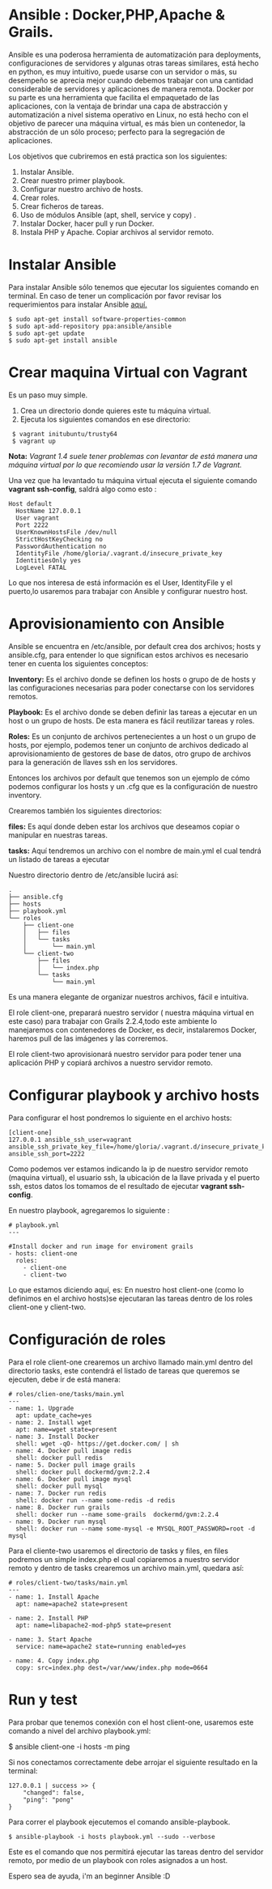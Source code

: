 # Ansible : Docker,PHP,Apache & Grails.

Ansible es una poderosa herramienta de automatización para deployments, configuraciones de servidores y algunas otras tareas similares, está hecho en python, es muy intuitivo, puede usarse con un servidor o más, su desempeño se aprecia mejor cuando debemos trabajar con una cantidad considerable de servidores y aplicaciones de manera remota. Docker por su parte es una herramienta que facilita el empaquetado de las aplicaciones, con la ventaja de brindar una capa de abstracción y automatización a nivel sistema operativo en Linux, no está hecho con el objetivo de parecer una máquina virtual, es más bien un contenedor, la abstracción de un sólo proceso; perfecto para la segregación de aplicaciones.

Los objetivos que cubriremos en está practica son los siguientes:

1. Instalar Ansible.
2. Crear nuestro primer playbook.
3. Configurar nuestro archivo de hosts.
4. Crear roles.
5. Crear ficheros de tareas.
6. Uso de módulos Ansible (apt, shell, service y copy) .
7. Instalar Docker, hacer pull y run Docker.
8. Instala PHP y Apache. Copiar archivos al servidor remoto.


# Instalar Ansible
Para instalar Ansible sólo tenemos que ejecutar los siguientes comando en terminal.
En caso de tener un complicación por favor revisar los requerimientos para instalar Ansible [aquí.](http://docs.ansible.com/ansible/intro_installation.html#control-machine-requirements)

```
$ sudo apt-get install software-properties-common
$ sudo apt-add-repository ppa:ansible/ansible
$ sudo apt-get update
$ sudo apt-get install ansible
```

# Crear maquina Virtual con Vagrant
Es un paso muy simple.

1. Crea un directorio donde quieres este tu máquina virtual.
2. Ejecuta los siguientes comandos en ese directorio:
```
 $ vagrant initubuntu/trusty64
 $ vagrant up
```

**Nota:**
*Vagrant 1.4 suele tener problemas con levantar de está manera una máquina virtual por lo que recomiendo usar la versión 1.7 de Vagrant.*


Una vez que ha levantado tu máquina virtual ejecuta el siguiente comando **vagrant ssh-config**, saldrá algo como esto :
```
Host default
  HostName 127.0.0.1
  User vagrant
  Port 2222
  UserKnownHostsFile /dev/null
  StrictHostKeyChecking no
  PasswordAuthentication no
  IdentityFile /home/gloria/.vagrant.d/insecure_private_key
  IdentitiesOnly yes
  LogLevel FATAL

```
Lo que nos interesa de está información es el User,  IdentityFile y el puerto,lo usaremos para trabajar con Ansible y configurar nuestro host.

# Aprovisionamiento con Ansible
Ansible se encuentra en /etc/ansible, por default crea dos archivos; hosts y ansible.cfg, para entender lo que significan estos archivos es necesario tener en cuenta los siguientes conceptos:

**Inventory:**  Es el archivo donde se definen los hosts o grupo de de hosts y las configuraciones necesarias para poder conectarse con los servidores remotos.

**Playbook:** Es  el archivo donde se deben definir las tareas a ejecutar en un host o un grupo de hosts. De esta manera es fácil reutilizar tareas y roles.

**Roles:** Es un conjunto de archivos pertenecientes a un host o un grupo de hosts, por ejemplo, podemos tener un conjunto de archivos dedicado al aprovisionamiento de gestores de base de datos, otro grupo de archivos para la generación de llaves ssh en los servidores.

Entonces los archivos por default que tenemos son un ejemplo de cómo podemos configurar los hosts y un .cfg que es la configuración de nuestro inventory.

Crearemos también los siguientes directorios:

**files:**  Es aquí donde deben estar los archivos que deseamos copiar o manipular en nuestras tareas.

**tasks:** Aquí tendremos un archivo con el nombre de main.yml el cual tendrá un listado de tareas a ejecutar

Nuestro directorio dentro de /etc/ansible lucirá así:
```
.
├── ansible.cfg
├── hosts
├── playbook.yml
└── roles
    ├── client-one
    │   ├── files
    │   └── tasks
    │       └── main.yml
    └── client-two
        ├── files
        │   └── index.php
        └── tasks
            └── main.yml

```
Es una manera elegante de organizar nuestros archivos, fácil e intuitiva.

El role client-one, preparará nuestro servidor ( nuestra máquina virtual en este caso) para trabajar con Grails 2.2.4,todo este ambiente lo manejaremos con contenedores de Docker, es decir, instalaremos Docker, haremos pull de las imágenes y las correremos.

El role client-two aprovisionará nuestro servidor para poder tener una aplicación PHP y copiará archivos a nuestro servidor remoto.

# Configurar playbook y archivo hosts
Para configurar el host pondremos lo siguiente en el archivo hosts:
```
[client-one]
127.0.0.1 ansible_ssh_user=vagrant ansible_ssh_private_key_file=/home/gloria/.vagrant.d/insecure_private_key  ansible_ssh_port=2222
```
Como podemos ver estamos indicando la ip de nuestro servidor remoto (maquina virtual), el usuario ssh, la ubicación de la llave privada y el puerto ssh, estos datos los tomamos de el resultado de ejecutar **vagrant ssh-config**.

En nuestro playbook, agregaremos lo siguiente :
```
# playbook.yml
---

#Install docker and run image for enviroment grails
- hosts: client-one
  roles:
    - client-one
    - client-two

```

Lo que estamos diciendo aquí, es: En nuestro host client-one (como lo definimos en el archivo hosts)se ejecutaran las tareas dentro de los roles client-one y client-two.

# Configuración de roles
Para el role client-one crearemos un archivo llamado main.yml dentro del directorio tasks, este contendrá el listado de tareas que queremos se ejecuten, debe ir de está manera:
```
# roles/clien-one/tasks/main.yml
---
- name: 1. Upgrade
  apt: update_cache=yes
- name: 2. Install wget
  apt: name=wget state=present
- name: 3. Install Docker
  shell: wget -qO- https://get.docker.com/ | sh
- name: 4. Docker pull image redis
  shell: docker pull redis
- name: 5. Docker pull image grails
  shell: docker pull dockermd/gvm:2.2.4
- name: 6. Docker pull image mysql
  shell: docker pull mysql
- name: 7. Docker run redis
  shell: docker run --name some-redis -d redis
- name: 8. Docker run grails
  shell: docker run --name some-grails  dockermd/gvm:2.2.4
- name: 9. Docker run mysql
  shell: docker run --name some-mysql -e MYSQL_ROOT_PASSWORD=root -d mysql
```
Para el cliente-two usaremos el directorio de tasks y files, en files podremos un simple index.php el cual copiaremos a nuestro servidor remoto y dentro de tasks crearemos un archivo main.yml, quedara así:
```
# roles/client-two/tasks/main.yml
---
- name: 1. Install Apache
  apt: name=apache2 state=present

- name: 2. Install PHP
  apt: name=libapache2-mod-php5 state=present

- name: 3. Start Apache
  service: name=apache2 state=running enabled=yes

- name: 4. Copy index.php
  copy: src=index.php dest=/var/www/index.php mode=0664
```

# Run y test

Para probar que tenemos conexión con el host client-one, usaremos este comando a nivel del archivo playbook.yml:
  
  $ ansible client-one  -i hosts -m ping
  
Si nos conectamos correctamente debe arrojar el siguiente resultado en la terminal:
```
127.0.0.1 | success >> {
    "changed": false, 
    "ping": "pong"
}

```
Para correr el playbook ejecutemos el comando ansible-playbook.
```
$ ansible-playbook -i hosts playbook.yml --sudo --verbose
```
Este es el comando que nos permitirá ejecutar las tareas dentro del servidor remoto, por medio de un playbook con roles asignados a un host.

Espero sea de ayuda, i'm an beginner Ansible :D




